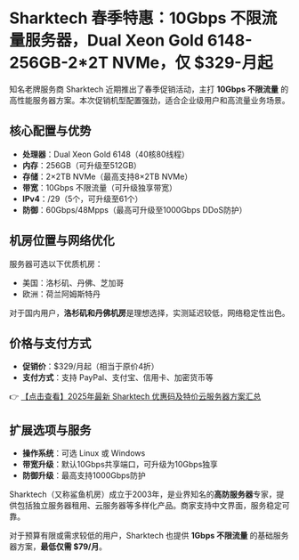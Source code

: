 # Sharktech 春季特惠：10Gbps 不限流量服务器，Dual Xeon Gold 6148-256GB-2*2T NVMe，仅 $329-月起

知名老牌服务商 Sharktech 近期推出了春季促销活动，主打 **10Gbps 不限流量** 的高性能服务器方案。本次促销机型配置强劲，适合企业级用户和高流量业务场景。

## 核心配置与优势

- **处理器**：Dual Xeon Gold 6148（40核80线程）
- **内存**：256GB（可升级至512GB）
- **存储**：2×2TB NVMe（最高支持8×2TB NVMe）
- **带宽**：10Gbps 不限流量（可升级独享带宽）
- **IPv4**：/29（5个，可升级至61个）
- **防御**：60Gbps/48Mpps（最高可升级至1000Gbps DDoS防护）

## 机房位置与网络优化

服务器可选以下优质机房：
- 美国：洛杉矶、丹佛、芝加哥
- 欧洲：荷兰阿姆斯特丹

对于国内用户，**洛杉矶和丹佛机房**是理想选择，实测延迟较低，网络稳定性出色。

## 价格与支付方式

- **促销价**：$329/月起（相当于原价4折）
- **支付方式**：支持 PayPal、支付宝、信用卡、加密货币等

👉 [【点击查看】2025年最新 Sharktech 优惠码及特价云服务器方案汇总](https://bit.ly/Sharktech)

## 扩展选项与服务

- **操作系统**：可选 Linux 或 Windows
- **带宽升级**：默认10Gbps共享端口，可升级为10Gbps独享
- **防御升级**：最高支持1000Gbps防护

Sharktech（又称鲨鱼机房）成立于2003年，是业界知名的**高防服务器**专家，提供包括独立服务器租用、云服务器等多样化产品。商家支持中文界面，服务稳定可靠。

对于预算有限或需求较低的用户，Sharktech 也提供 **1Gbps 不限流量** 的基础服务器方案，**最低仅需 $79/月**。